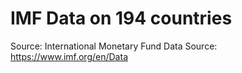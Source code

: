 # IMF Data on 194 countries
Source: International Monetary Fund
Data Source:
https://www.imf.org/en/Data


